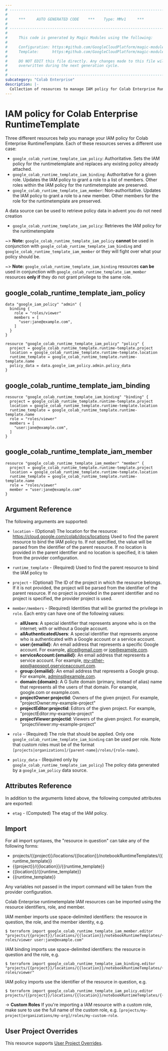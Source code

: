 ```yaml
---
# ----------------------------------------------------------------------------
#
#     ***     AUTO GENERATED CODE    ***    Type: MMv1     ***
#
# ----------------------------------------------------------------------------
#
#     This code is generated by Magic Modules using the following:
#
#     Configuration: https:#github.com/GoogleCloudPlatform/magic-modules/tree/main/mmv1/products/colab/RuntimeTemplate.yaml
#     Template:      https:#github.com/GoogleCloudPlatform/magic-modules/tree/main/mmv1/templates/terraform/resource_iam.html.markdown.tmpl
#
#     DO NOT EDIT this file directly. Any changes made to this file will be
#     overwritten during the next generation cycle.
#
# ----------------------------------------------------------------------------
subcategory: "Colab Enterprise"
description: |-
  Collection of resources to manage IAM policy for Colab Enterprise RuntimeTemplate
---
```


# IAM policy for Colab Enterprise RuntimeTemplate

Three different resources help you manage your IAM policy for Colab Enterprise RuntimeTemplate. Each of these resources serves a different use case:

* `google_colab_runtime_template_iam_policy`: Authoritative. Sets the IAM policy for the runtimetemplate and replaces any existing policy already attached.
* `google_colab_runtime_template_iam_binding`: Authoritative for a given role. Updates the IAM policy to grant a role to a list of members. Other roles within the IAM policy for the runtimetemplate are preserved.
* `google_colab_runtime_template_iam_member`: Non-authoritative. Updates the IAM policy to grant a role to a new member. Other members for the role for the runtimetemplate are preserved.

A data source can be used to retrieve policy data in advent you do not need creation

* `google_colab_runtime_template_iam_policy`: Retrieves the IAM policy for the runtimetemplate

~> **Note:** `google_colab_runtime_template_iam_policy` **cannot** be used in conjunction with `google_colab_runtime_template_iam_binding` and `google_colab_runtime_template_iam_member` or they will fight over what your policy should be.

~> **Note:** `google_colab_runtime_template_iam_binding` resources **can be** used in conjunction with `google_colab_runtime_template_iam_member` resources **only if** they do not grant privilege to the same role.



## google_colab_runtime_template_iam_policy

```hcl
data "google_iam_policy" "admin" {
  binding {
    role = "roles/viewer"
    members = [
      "user:jane@example.com",
    ]
  }
}

resource "google_colab_runtime_template_iam_policy" "policy" {
  project = google_colab_runtime_template.runtime-template.project
  location = google_colab_runtime_template.runtime-template.location
  runtime_template = google_colab_runtime_template.runtime-template.name
  policy_data = data.google_iam_policy.admin.policy_data
}
```

## google_colab_runtime_template_iam_binding

```hcl
resource "google_colab_runtime_template_iam_binding" "binding" {
  project = google_colab_runtime_template.runtime-template.project
  location = google_colab_runtime_template.runtime-template.location
  runtime_template = google_colab_runtime_template.runtime-template.name
  role = "roles/viewer"
  members = [
    "user:jane@example.com",
  ]
}
```

## google_colab_runtime_template_iam_member

```hcl
resource "google_colab_runtime_template_iam_member" "member" {
  project = google_colab_runtime_template.runtime-template.project
  location = google_colab_runtime_template.runtime-template.location
  runtime_template = google_colab_runtime_template.runtime-template.name
  role = "roles/viewer"
  member = "user:jane@example.com"
}
```


## Argument Reference

The following arguments are supported:

* `location` - (Optional) The location for the resource: https://cloud.google.com/colab/docs/locations Used to find the parent resource to bind the IAM policy to. If not specified,
  the value will be parsed from the identifier of the parent resource. If no location is provided in the parent identifier and no
  location is specified, it is taken from the provider configuration.
* `runtime_template` - (Required) Used to find the parent resource to bind the IAM policy to

* `project` - (Optional) The ID of the project in which the resource belongs.
    If it is not provided, the project will be parsed from the identifier of the parent resource. If no project is provided in the parent identifier and no project is specified, the provider project is used.

* `member/members` - (Required) Identities that will be granted the privilege in `role`.
  Each entry can have one of the following values:
  * **allUsers**: A special identifier that represents anyone who is on the internet; with or without a Google account.
  * **allAuthenticatedUsers**: A special identifier that represents anyone who is authenticated with a Google account or a service account.
  * **user:{emailid}**: An email address that represents a specific Google account. For example, alice@gmail.com or joe@example.com.
  * **serviceAccount:{emailid}**: An email address that represents a service account. For example, my-other-app@appspot.gserviceaccount.com.
  * **group:{emailid}**: An email address that represents a Google group. For example, admins@example.com.
  * **domain:{domain}**: A G Suite domain (primary, instead of alias) name that represents all the users of that domain. For example, google.com or example.com.
  * **projectOwner:projectid**: Owners of the given project. For example, "projectOwner:my-example-project"
  * **projectEditor:projectid**: Editors of the given project. For example, "projectEditor:my-example-project"
  * **projectViewer:projectid**: Viewers of the given project. For example, "projectViewer:my-example-project"

* `role` - (Required) The role that should be applied. Only one
    `google_colab_runtime_template_iam_binding` can be used per role. Note that custom roles must be of the format
    `[projects|organizations]/{parent-name}/roles/{role-name}`.

* `policy_data` - (Required only by `google_colab_runtime_template_iam_policy`) The policy data generated by
  a `google_iam_policy` data source.

## Attributes Reference

In addition to the arguments listed above, the following computed attributes are
exported:

* `etag` - (Computed) The etag of the IAM policy.

## Import

For all import syntaxes, the "resource in question" can take any of the following forms:

* projects/{{project}}/locations/{{location}}/notebookRuntimeTemplates/{{runtime_template}}
* {{project}}/{{location}}/{{runtime_template}}
* {{location}}/{{runtime_template}}
* {{runtime_template}}

Any variables not passed in the import command will be taken from the provider configuration.

Colab Enterprise runtimetemplate IAM resources can be imported using the resource identifiers, role, and member.

IAM member imports use space-delimited identifiers: the resource in question, the role, and the member identity, e.g.
```
$ terraform import google_colab_runtime_template_iam_member.editor "projects/{{project}}/locations/{{location}}/notebookRuntimeTemplates/{{runtime_template}} roles/viewer user:jane@example.com"
```

IAM binding imports use space-delimited identifiers: the resource in question and the role, e.g.
```
$ terraform import google_colab_runtime_template_iam_binding.editor "projects/{{project}}/locations/{{location}}/notebookRuntimeTemplates/{{runtime_template}} roles/viewer"
```

IAM policy imports use the identifier of the resource in question, e.g.
```
$ terraform import google_colab_runtime_template_iam_policy.editor projects/{{project}}/locations/{{location}}/notebookRuntimeTemplates/{{runtime_template}}
```

-> **Custom Roles** If you're importing a IAM resource with a custom role, make sure to use the
 full name of the custom role, e.g. `[projects/my-project|organizations/my-org]/roles/my-custom-role`.

## User Project Overrides

This resource supports [User Project Overrides](https://registry.terraform.io/providers/hashicorp/google/latest/docs/guides/provider_reference#user_project_override).
